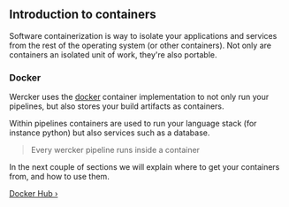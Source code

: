 ## Introduction to containers

Software containerization is way to isolate your applications and
services from the rest of the operating system (or other containers).
Not only are containers an isolated unit of work, they're also portable.

### Docker

Wercker uses the [docker](http://docker.com) container implementation to
not only run your pipelines, but also stores your build artifacts as
containers.

Within pipelines containers are used to run your language stack (for
instance python) but also services such as a database.

> Every wercker pipeline runs inside a container

In the next couple of sections we will explain where to get your
containers from, and how to use them.

[Docker Hub &rsaquo;](/learn/containers/02_docker-hub.html "nav next containers")
